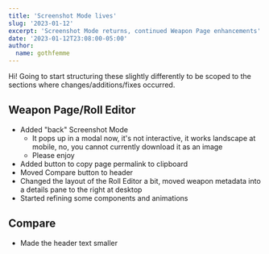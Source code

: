 ```yaml
---
title: 'Screenshot Mode lives'
slug: '2023-01-12'
excerpt: 'Screenshot Mode returns, continued Weapon Page enhancements'
date: '2023-01-12T23:08:00-05:00'
author:
  name: gothfemme
---
```


Hi! Going to start structuring these slightly differently to be scoped to the sections where changes/additions/fixes occurred.

## Weapon Page/Roll Editor

- Added "back" Screenshot Mode
  - It pops up in a modal now, it's not interactive, it works landscape at mobile, no, you cannot currently download it as an image
  - Please enjoy
- Added button to copy page permalink to clipboard
- Moved Compare button to header
- Changed the layout of the Roll Editor a bit, moved weapon metadata into a details pane to the right at desktop
- Started refining some components and animations

## Compare

- Made the header text smaller
